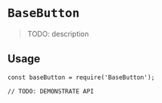 # `BaseButton`

> TODO: description

## Usage

```
const baseButton = require('BaseButton');

// TODO: DEMONSTRATE API
```
